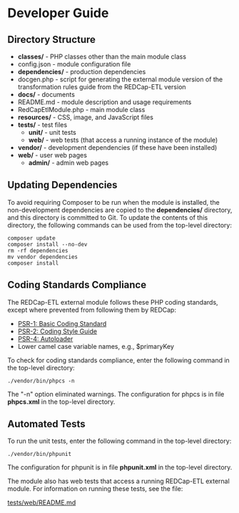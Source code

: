 <!-- =================================================
Copyright (C) 2019 The Trustees of Indiana University
SPDX-License-Identifier: BSD-3-Clause
================================================== -->

Developer Guide
===================

Directory Structure
-----------------------

* __classes/__ - PHP classes other than the main module class
* config.json - module configuration file
* __dependencies/__ - production dependencies
* docgen.php - script for generating the external module version of the transformation rules
    guide from the REDCap-ETL version
* __docs/__ - documents
* README.md - module description and usage requirements
* RedCapEtlModule.php - main module class
* __resources/__ - CSS, image, and JavaScript files
* __tests/__ - test files
    * __unit/__ - unit tests
    * __web/__ - web tests (that access a running instance of the module)
* __vendor/__ - development dependencies (if these have been installed)
* __web/__ - user web pages
    * __admin/__ - admin web pages

Updating Dependencies
--------------------------
To avoid requiring Composer to be run when the module is installed, the non-development dependencies
are copied to the __dependencies/__ directory, and this directory is committed to Git.
To update the contents of this directory, the following commands
can be used from the top-level directory:

    composer update
    composer install --no-dev
    rm -rf dependencies
    mv vendor dependencies
    composer install


Coding Standards Compliance
-----------------------------

The REDCap-ETL external module follows these PHP coding standards, except where
prevented from following them by REDCap:

* [PSR-1: Basic Coding Standard](http://www.php-fig.org/psr/psr-1/)
* [PSR-2: Coding Style Guide](http://www.php-fig.org/psr/psr-2/)
* [PSR-4: Autoloader](http://www.php-fig.org/psr/psr-4/)
* Lower camel case variable names, e.g., $primaryKey


To check for coding standards compliance, enter the following command in the top-level directory:

    ./vendor/bin/phpcs -n
    
The "-n" option eliminated warnings. The configuration for phpcs is in file __phpcs.xml__ in the top-level directory.



Automated Tests
--------------------------
To run the unit tests, enter the following command in the top-level directory:

    ./vendor/bin/phpunit
    
The configuration for phpunit is in file __phpunit.xml__ in the top-level directory.

The module also has web tests that access a running REDCap-ETL external module. For
information on running these tests, see the file:

[tests/web/README.md](../tests/web/README.md)
